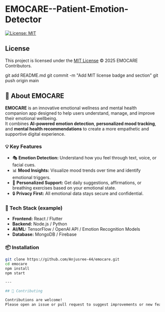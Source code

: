 # EMOCARE--Patient-Emotion-Detector


[![License: MIT](https://img.shields.io/badge/License-MIT-yellow.svg)](./LICENSE)


## License

This project is licensed under the [MIT License](./LICENSE) © 2025 EMOCARE Contributors.

git add README.md
git commit -m "Add MIT license badge and section"
git push origin main

## 🧠 About EMOCARE
**EMOCARE** is an innovative emotional wellness and mental health companion app designed to help users understand, manage, and improve their emotional wellbeing.  
It combines **AI-powered emotion detection**, **personalized mood tracking**, and **mental health recommendations** to create a more empathetic and supportive digital experience.

### 💡 Key Features
- 🎭 **Emotion Detection:** Understand how you feel through text, voice, or facial cues.  
- 📊 **Mood Insights:** Visualize mood trends over time and identify emotional triggers.  
- 🧘 **Personalized Support:** Get daily suggestions, affirmations, or breathing exercises based on your emotional state.  
- 🔒 **Privacy First:** All emotional data stays secure and confidential.  

### 🚀 Tech Stack (example)
- **Frontend:** React / Flutter  
- **Backend:** Node.js / Python  
- **AI/ML:** TensorFlow / OpenAI API / Emotion Recognition Models  
- **Database:** MongoDB / Firebase  

### 📦 Installation
```bash
git clone https://github.com/Anjusree-44/emocare.git
cd emocare
npm install
npm start

---

## 🤝 Contributing

Contributions are welcome!
Please open an issue or pull request to suggest improvements or new features.

